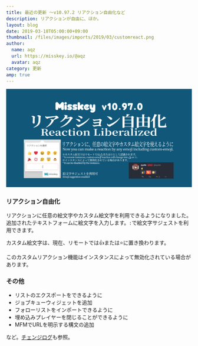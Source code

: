 ```yaml
---
title: 最近の更新 ～v10.97.2 リアクション自由化など
description: リアクションが自由に、ほか。
layout: blog
date: 2019-03-18T05:00:00+09:00
thumbnail: /files/images/imports/2019/03/customreact.png
author:
  name: aqz
  url: https://misskey.io/@aqz
  avatar: aqz
category: 更新
amp: true
---
```

![リアクション自由化](/files/images/imports/2019/03/customreact.png)

### リアクション自由化
リアクションに任意の絵文字やカスタム絵文字を利用できるようになりました。  
追加されたテキストフォームに絵文字を入力します。`:`で絵文字サジェストを利用できます。

カスタム絵文字は、現在、リモートでは👍または⭐に置き換わります。  

このカスタムリアクション機能はインスタンスによって無効化されている場合があります。

### その他
- リストのエクスポートをできるように
- ジョブキューウィジェットを追加
- フォローリストをインポートできるように
- 埋め込みプレイヤーを閉じることができるように
- MFMでURLを明示する構文の追加

など。[チェンジログ](https://github.com/syuilo/misskey/blob/develop/CHANGELOG.md)も参照。
